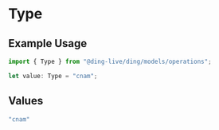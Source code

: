 # Type

## Example Usage

```typescript
import { Type } from "@ding-live/ding/models/operations";

let value: Type = "cnam";
```

## Values

```typescript
"cnam"
```